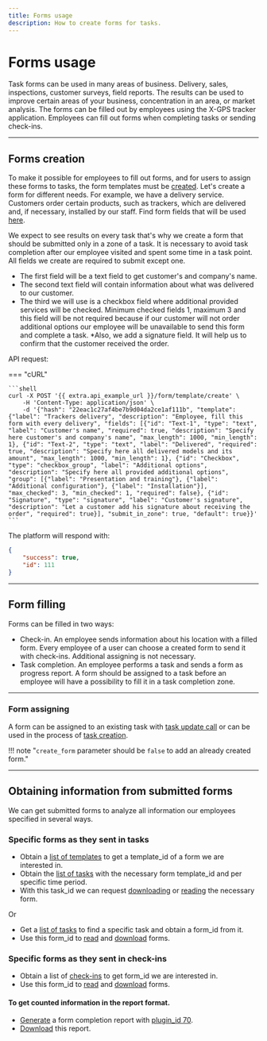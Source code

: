 ```yaml
---
title: Forms usage
description: How to create forms for tasks.
---
```


# Forms usage

Task forms can be used in many areas of business. Delivery, sales, inspections, customer surveys, field reports. The 
results can be used to improve certain areas of your business, concentration in an area, or market analysis. The forms 
can be filled out by employees using the X-GPS tracker application. Employees can fill out forms when completing tasks 
or sending check-ins.

<hr>

## Forms creation

To make it possible for employees to fill out forms, and for users to assign these forms to tasks, the form templates must
be [created](../resources/field_service/form/template.md#create). Let's create a form for different needs. For example, we have a delivery service. Customers order certain products,
such as trackers, which are delivered and, if necessary, installed by our staff. Find form fields that will be used 
[here](../resources/field_service/form/field-types.md).

We expect to see results on every task that's why we create a form that should be submitted only in a zone of a task. 
It is necessary to avoid task completion after our employee visited and spent some time in a task point. All fields we 
create are required to submit except one.

* The first field will be a text field to get customer's and company's name. 
* The second text field will contain information about what was delivered to our customer. 
* The third we will use is a checkbox field where additional provided services will be checked. Minimum checked fields 1, 
  maximum 3 and this field will be not required because if our customer will not order additional options our employee 
  will be unavailable to send this form and complete a task.
*Also, we add a signature field. It will help us to confirm that the customer received the order.

API request:

=== "cURL"

    ```shell
    curl -X POST '{{ extra.api_example_url }}/form/template/create' \
        -H 'Content-Type: application/json' \ 
        -d '{"hash": "22eac1c27af4be7b9d04da2ce1af111b", "template": {"label": "Trackers delivery", "description": "Employee, fill this form with every delivery", "fields": [{"id": "Text-1", "type": "text", "label": "Customer's name", "required": true, "description": "Specify here customer's and company's name", "max_length": 1000, "min_length": 1}, {"id": "Text-2", "type": "text", "label": "Delivered", "required": true, "description": "Specify here all delivered models and its amount", "max_length": 1000, "min_length": 1}, {"id": "Checkbox", "type": "checkbox_group", "label": "Additional options", "description": "Specify here all provided additional options", "group": [{"label": "Presentation and training"}, {"label": "Additional configuration"}, {"label": "Installation"}], "max_checked": 3, "min_checked": 1, "required": false}, {"id": "Signature", "type": "signature", "label": "Customer's signature", "description": "Let a customer add his signature about receiving the order", "required": true}], "submit_in_zone": true, "default": true}}'
    ```

The platform will respond with:

```json
{
    "success": true,
    "id": 111
}
```

<hr>

## Form filling

Forms can be filled in two ways:

* Check-in. An employee sends information about his location with a filled form. Every employee of a user can choose a 
  created form to send it with check-ins. Additional assigning is not necessary.
* Task completion. An employee performs a task and sends a form as progress report. A form should be assigned to a task 
  before an employee will have a possibility to fill it in a task completion zone. 

<hr>

### Form assigning

A form can be assigned to an existing task with [task update call](../resources/field_service/task/index.md#update) or can be used in the process of [task creation](../resources/field_service/task/index.md#create).

!!! note "`create_form` parameter should be `false` to add an already created form."

<hr>

## Obtaining information from submitted forms

We can get submitted forms to analyze all information our employees specified in several ways. 

### Specific forms as they sent in tasks

* Obtain a [list of templates](../resources/field_service/form/template.md#list) to get a template_id of a form we
  are interested in.
* Obtain the [list of tasks](../resources/field_service/task/form/index.md#list) with the necessary form template_id and per specific time period.
* With this task_id we can request [downloading](../resources/field_service/task/form/index.md#download) or
  [reading](../resources/field_service/task/form/index.md#read) the necessary form.

Or

* Get a [list of tasks](../resources/field_service/task/index.md#list) to find a specific task and obtain a form_id from it. 
* Use this form_id to [read](../resources/field_service/form/index.md#read) and [download](../resources/field_service/form/index.md#download) forms.


### Specific forms as they sent in check-ins

* Obtain a list of [check-ins](../resources/field_service/checkin.md#list) to get form_id we are interested in.
* Use this form_id to [read](../resources/field_service/form/index.md#read) and [download](../resources/field_service/form/index.md#download) forms.

#### To get counted information in the report format.

* [Generate](../resources/commons/report/report_tracker.md#generate) a form completion report 
  with [plugin_id 70](../resources/commons/plugin/report_plugins.md#form-completion-statistics-report).   
* [Download](../resources/commons/report/report_tracker.md#download) this report.

